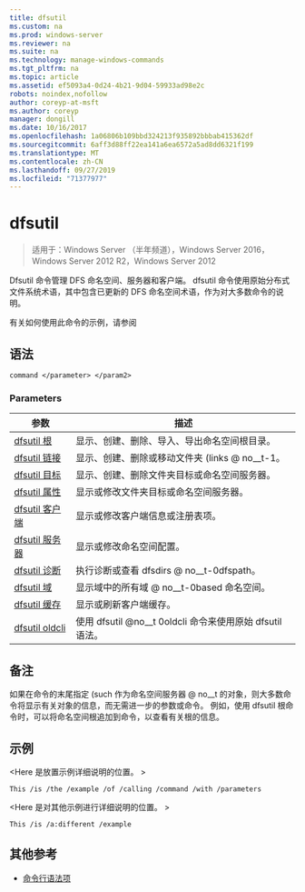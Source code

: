 ```yaml
---
title: dfsutil
ms.custom: na
ms.prod: windows-server
ms.reviewer: na
ms.suite: na
ms.technology: manage-windows-commands
ms.tgt_pltfrm: na
ms.topic: article
ms.assetid: ef5093a4-0d24-4b21-9d04-59933ad98e2c
robots: noindex,nofollow
author: coreyp-at-msft
ms.author: coreyp
manager: dongill
ms.date: 10/16/2017
ms.openlocfilehash: 1a06806b109bbd324213f935892bbbab415362df
ms.sourcegitcommit: 6aff3d88ff22ea141a6ea6572a5ad8dd6321f199
ms.translationtype: MT
ms.contentlocale: zh-CN
ms.lasthandoff: 09/27/2019
ms.locfileid: "71377977"
---
```

# <a name="dfsutil"></a>dfsutil

>适用于：Windows Server （半年频道），Windows Server 2016，Windows Server 2012 R2，Windows Server 2012

Dfsutil 命令管理 DFS 命名空间、服务器和客户端。 dfsutil 命令使用原始分布式文件系统术语，其中包含已更新的 DFS 命名空间术语，作为对大多数命令的说明。

有关如何使用此命令的示例，请参阅 

## <a name="syntax"></a>语法

```
command </parameter> </param2>
```

### <a name="parameters"></a>Parameters

|参数|描述|
|-------|--------|
|[dfsutil 根](dfsutil-root.md)|显示、创建、删除、导入、导出命名空间根目录。|
|[dfsutil 链接](dfsutil-link.md)|显示、创建、删除或移动文件夹 \(links @ no__t-1。|
|[dfsutil 目标](dfsutil-target.md)|显示、创建、删除文件夹目标或命名空间服务器。|
|[dfsutil 属性](dfsutil-property.md)|显示或修改文件夹目标或命名空间服务器。|
|[dfsutil 客户端](dfsutil-client.md)|显示或修改客户端信息或注册表项。|
|[dfsutil 服务器](dfsutil-server.md)|显示或修改命名空间配置。|
|[dfsutil 诊断](dfsutil-diag.md)|执行诊断或查看 dfsdirs @ no__t-0dfspath。|
|[dfsutil 域](dfsutil-domain.md)|显示域中的所有域 @ no__t-0based 命名空间。|
|[dfsutil 缓存](dfsutil-cache.md)|显示或刷新客户端缓存。|
|[dfsutil oldcli](dfsutil-oldcli.md)|使用 dfsutil @no__t 0oldcli 命令来使用原始 dfsutil 语法。|

## <a name="remarks-optional-section"></a>备注 <optional section>
如果在命令的末尾指定 \(such 作为命名空间服务器 @ no__t 的对象，则大多数命令将显示有关对象的信息，而无需进一步的参数或命令。 例如，使用 dfsutil 根命令时，可以将命名空间根追加到命令，以查看有关根的信息。

## <a name="BKMK_Examples"></a>示例
&lt;Here 是放置示例详细说明的位置。 &gt;

```
This /is /the /example /of /calling /command /with /parameters
```

&lt;Here 是对其他示例进行详细说明的位置。 &gt;

```
This /is /a:different /example
```

## <a name="additional-references"></a>其他参考

-   [命令行语法项](command-line-syntax-key.md)


